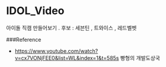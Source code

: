 # IDOL_Video
아이돌 직캠 만들어보기 . 후보 : 세븐틴 , 트와이스 , 레드벨벳







###Reference
- https://www.youtube.com/watch?v=cx7VONjFEE0&list=WL&index=1&t=585s 빵형의 개발도상국

